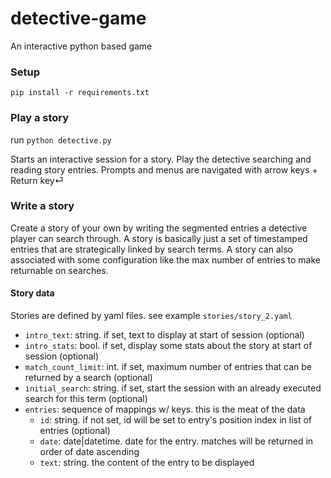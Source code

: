 # detective-game
An interactive python based game

### Setup
`pip install -r requirements.txt`

### Play a story
run `python detective.py`

Starts an interactive session for a story. Play the detective searching and reading story entries. Prompts and menus are navigated with arrow keys + Return key⏎

### Write a story
Create a story of your own by writing the segmented entries a detective player can search through. A story is basically just a set of timestamped entries that are strategically linked by search terms. A story can also associated with some configuration like the max number of entries to make returnable on searches.

#### Story data
Stories are defined by yaml files. see example `stories/story_2.yaml`

* `intro_text`: string. if set, text to display at start of session (optional)
* `intro_stats`: bool. if set, display some stats about the story at start of session (optional)
* `match_count_limit`: int. if set, maximum number of entries that can be returned by a search (optional)
* `initial_search`: string. if set, start the session with an already executed search for this term (optional)
* `entries`: sequence of mappings w/ keys. this is the meat of the data
    * `id`: string. if not set, id will be set to entry's position index in list of entries (optional)
    * `date`: date|datetime. date for the entry. matches will be returned in order of date ascending
    * `text`: string. the content of the entry to be displayed
